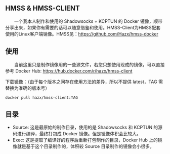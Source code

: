 ## HMSS & HMSS-CLIENT

　　一个我本人制作和使用的 Shadowsocks + KCPTUN 的 Docker 镜像，顺带分享出来，如果你有需要的话可以随意借鉴和使用。HMSS-Client为HMSS配套使用的Linux客户端镜像。HMSS见：https://github.com/Hazx/hmss-docker


## 使用

　　当前这里只是制作镜像用的一些源文件，若您只想使用现成的镜像，可以直接参考 Docker Hub: https://hub.docker.com/r/hazx/hmss-client

下载镜像：（由于每个版本之间存在使用方法的差异，所以不提供 latest，TAG 需替换为准确的版本号）
```
docker pull hazx/hmss-client:TAG
```


## 目录
- Source: 这是最原始的制作目录，使用的是 Shadowsocks 和 KCPTUN 的源码进行编译，最终打包成 Docker 镜像。但是镜像体积会比较大。
- Exec: 这是提取了编译好的程序后重新打包制作的目录，Docker Hub 上的镜像就是基于这个目录制作的，体积较 Source 目录制作的镜像会小很多。

